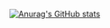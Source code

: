 [![Anurag's GitHub stats](https://github-readme-stats.vercel.app/api?username=douglasspeck&count_private=true&show_icons=true&theme=material-palenight?bg-color=45,#833ab4,#fd1d1d,#fcb045)](https://github.com/anuraghazra/github-readme-stats)
